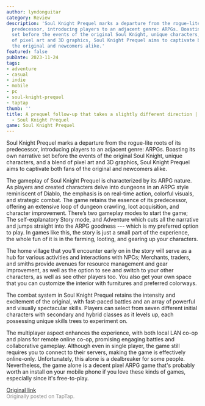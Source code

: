 ```yaml
---
author: lyndonguitar
category: Review
description: 'Soul Knight Prequel marks a departure from the rogue-lite roots of its
  predecessor, introducing players to an adjacent genre: ARPGs. Boasting its own narrative
  set before the events of the original Soul Knight, unique characters, and a blend
  of pixel art and 3D graphics, Soul Knight Prequel aims to captivate both fans of
  the original and newcomers alike.'
featured: false
pubDate: 2023-11-24
tags:
- adventure
- casual
- indie
- mobile
- pc
- soul-knight-prequel
- taptap
thumb: ''
title: A prequel follow-up that takes a slightly different direction | Impressions
  - Soul Knight Prequel
game: Soul Knight Prequel
---
```

Soul Knight Prequel marks a departure from the rogue-lite roots of its predecessor, introducing players to an adjacent genre: ARPGs. Boasting its own narrative set before the events of the original Soul Knight, unique characters, and a blend of pixel art and 3D graphics, Soul Knight Prequel aims to captivate both fans of the original and newcomers alike.

The gameplay of Soul Knight Prequel is characterized by its ARPG nature. As players and created characters delve into dungeons in an ARPG style reminiscent of Diablo, the emphasis is on real-time action, colorful visuals, and strategic combat. The game retains the essence of its predecessor, offering an extensive loop of dungeon crawling, loot acquisition, and character improvement. There’s two gameplay modes to start the game; The self-explanatory Story mode, and Adventure which cuts all the narrative and jumps straight into the ARPG goodness --- which is my preferred option to play. In games like this, the story is just a small part of the experience, the whole fun of it is in the farming, looting, and gearing up your characters.

The home village that you’ll encounter early on in the story will serve as a hub for various activities and interactions with NPCs; Merchants, traders, and smiths provide avenues for resource management and gear improvement, as well as the option to see and switch to your other characters, as well as see other players too. You also get your own space that you can customize the interior with furnitures and preferred colorways.

The combat system in Soul Knight Prequel retains the intensity and excitement of the original, with fast-paced battles and an array of powerful and visually spectacular skills. Players can select from seven different initial characters with secondary and hybrid classes as it levels up, each possessing unique skills trees to experiment on.

The multiplayer aspect enhances the experience, with both local LAN co-op and plans for remote online co-op, promising engaging battles and collaborative gameplay. Although even in single player, the game still requires you to connect to their servers, making the game is effectively online-only. Unfortunately, this alone is a dealbreaker for some people. Nevertheless, the game alone is a decent pixel ARPG game that's probably worth an install on your mobile phone if you love these kinds of games, especially since it's free-to-play.

[Original link](https://www.taptap.io/post/6586308)<br><span style="font-size: 0.95em; color: #888;">Originally posted on TapTap.</span>